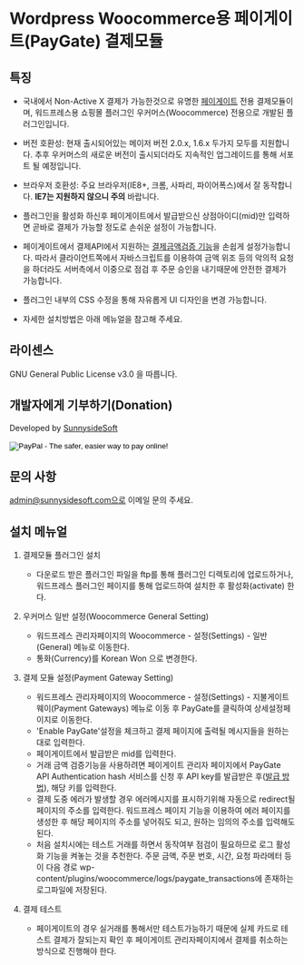 # Wordpress Woocommerce용 페이게이트(PayGate) 결제모듈


## 특징

* 국내에서 Non-Active X 결제가 가능한것으로 유명한 [페이게이트](http://www.paygate.net) 전용 결제모듈이며, 워드프레스용 쇼핑몰 플러그인 우커머스(Woocommerce) 전용으로 개발된 플러그인입니다.

* 버전 호환성: 현재 출시되어있는 메이저 버전 2.0.x, 1.6.x 두가지 모두를 지원합니다. 추후 우커머스의 새로운 버전이 출시되더라도 지속적인 업그레이드를 통해 서포트 될 예정입니다.

* 브라우저 호환성: 주요 브라우저(IE8+, 크롬, 사파리, 파이어폭스)에서 잘 동작합니다. **IE7는 지원하지 않으니 주의** 바랍니다.

* 플러그인을 활성화 하신후 페이게이트에서 발급받으신 상점아이디(mid)만 입력하면 곧바로 결제가 가능할 정도로 손쉬운 설정이 가능합니다.

* 페이게이트에서 결제API에서 지원하는 [결제금액검증 기능](https://km.paygate.net/display/CS/Transaction+Hash+Verification%28SHA-256%29)을 손쉽게 설정가능합니다. 따라서 클라이언트쪽에서 자바스크립트를 이용하여 금액 위조 등의 악의적 요청을 하더라도 서버측에서 이중으로 점검 후 주문 승인을 내기때문에 안전한 결제가 가능합니다.

* 플러그인 내부의 CSS 수정을 통해 자유롭게 UI 디자인을 변경 가능합니다.

* 자세한 설치방법은 아래 메뉴얼을 참고해 주세요.

## 라이센스

GNU General Public License v3.0 을 따릅니다.

## 개발자에게 기부하기(Donation)
Developed by [SunnysideSoft](http://www.sunnysidesoft.com)

<form action="https://www.paypal.com/cgi-bin/webscr" method="post" target="_top">
<input type="hidden" name="cmd" value="_s-xclick">
<input type="hidden" name="hosted_button_id" value="NTFKG9Q6EJ9RJ">
<input type="image" src="https://www.paypalobjects.com/en_US/i/btn/btn_donateCC_LG.gif" border="0" name="submit" alt="PayPal - The safer, easier way to pay online!">
<img alt="" border="0" src="https://www.paypalobjects.com/en_US/i/scr/pixel.gif" width="1" height="1">
</form>

## 문의 사항
admin@sunnysidesoft.com으로 이메일 문의 주세요.

## 설치 메뉴얼

1. 결제모듈 플러그인 설치
 	- 다운로드 받은 플러그인 파일을 ftp를 통해 플러그인 디렉토리에 업로드하거나, 워드프레스 플러그인 페이지를 통해 업로드하여 설치한 후 활성화(activate) 한다.

2. 우커머스 일반 설정(Woocommerce General Setting)
	- 워드프레스 관리자페이지의 Woocommerce - 설정(Settings) - 일반(General) 메뉴로 이동한다.
 	- 통화(Currency)를 Korean Won 으로 변경한다.
 	
3. 결제 모듈 설정(Payment Gateway Setting)
	 - 워드프레스 관리자페이지의 Woocommerce - 설정(Settings) - 지불게이트웨이(Payment Gateways) 메뉴로 이동 후 PayGate를 클릭하여 상세설정페이지로 이동한다.
	 - 'Enable PayGate'설정을 체크하고 결제 페이지에 출력될 메시지들을 원하는 대로 입력한다.
 	 - 페이게이트에서 발급받은 mid를 입력한다.
 	 - 거래 금액 검증기능을 사용하려면 페이게이트 관리자 페이지에서 PayGate API Authentication hash 서비스를 신청 후 API key를 발급받은 후([발급 방법](https://km.paygate.net/display/CS/Transaction+Hash+Verification%28SHA-256%29)), 해당 키를 입력한다.
 	 - 결제 도중 에러가 발생할 경우 에러메시지를 표시하기위해 자동으로 redirect될 페이지의 주소를 입력한다. 워드프레스 페이지 기능을 이용하여 에러 페이지를 생성한 후 해당 페이지의 주소를 넣어줘도 되고, 원하는 임의의 주소를 입력해도 된다.
 	 - 처음 설치시에는 테스트 거래를 하면서 동작여부 점검이 필요하므로 로그 활성화 기능을 켜놓는 것을 추천한다. 주문 금액, 주문 번호, 시간, 요청 파라메터 등이 다음 경로 wp-content/plugins/woocommerce/logs/paygate_transactions에 존재하는 로그파일에 저장된다.
 	 

3. 결제 테스트
	- 페이게이트의 경우 실거래를 통해서만 테스트가능하기 때문에 실제 카드로 테스트 결제가 잘되는지 확인 후 페이게이트 관리자페이지에서 결제를 취소하는 방식으로 진행해야 한다.
 	 